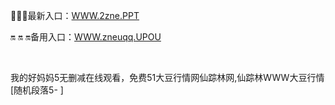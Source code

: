 <p>
	🛃🛃🛃最新入口：<a href="http://www.baidu.com/link?url=6MA2SWnO3Raqke39an_0PUxosM6ZrUGzi1BN9tNnlPW&wd">WWW.2zne.PPT</a> 
	<p>
		🔛
🔛
🔛备用入口：<a href="http://www.baidu.com/link?url=6MA2SWnO3Raqke39an_0PUxosM6ZrUGzi1BN9tNnlPW&wd">WWW.zneuqq.UPOU</a> 
	</p>
	<p>
		<br />
	</p>
	<p>
		我的好妈妈5无删减在线观看，免费51大豆行情网仙踪林网,仙踪林WWW大豆行情[随机段落5-
]
	</p>
